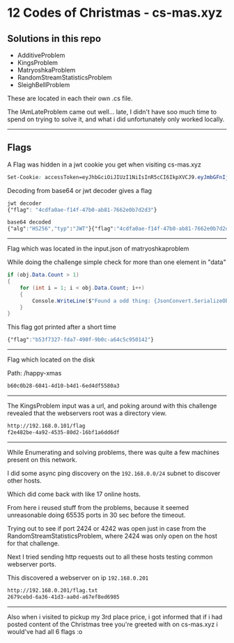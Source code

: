﻿# 12 Codes of Christmas - cs-mas.xyz

## Solutions in this repo
  
- AdditiveProblem
- KingsProblem
- MatryoshkaProblem
- RandomStreamStatisticsProblem
- SleighBellProblem

These are located in each their own .cs file.

The IAmLateProblem came out well... late, I didn't have soo much time to spend on trying to solve it, and what i did unfortunately only worked locally.  

---

## Flags

A Flag was hidden in a jwt cookie you get when visiting cs-mas.xyz

```css
Set-Cookie: accessToken=eyJhbGciOiJIUzI1NiIsInR5cCI6IkpXVCJ9.eyJmbGFnIjoiNGNkZmEwYWUtZjE0Zi00N2IwLWFiODEtNzY2MmUwYjdkMmQzIn0.Q0_fMQaUKPUJV9yDa_enK3yp4IPSCeDXffD4DrcZbGA; path=/
```

Decoding from base64 or jwt decoder gives a flag

```css
jwt decoder
{"flag": "4cdfa0ae-f14f-47b0-ab81-7662e0b7d2d3"}

base64 decoded
{"alg":"HS256","typ":"JWT"}{"flag":"4cdfa0ae-f14f-47b0-ab81-7662e0b7d2d3"}.Ñó.iB.P.}È6...ò§..H'.]÷Ãà:Üe±.
```

---

Flag which was located in the input.json of matryoshkaproblem

While doing the challenge simple check for more than one element in "data"

```csharp
if (obj.Data.Count > 1)
{
    for (int i = 1; i < obj.Data.Count; i++)
    {
        Console.WriteLine($"Found a odd thing: {JsonConvert.SerializeObject(obj.Data[i])}");
    }
}
```

This flag got printed after a short time

```css
{"flag":"b53f7327-fda7-490f-9b0c-a64c5c950142"}
```

---

Flag which located on the disk

Path: /happy-xmas

```html
b60c0b28-6041-4d10-b4d1-6ed4df5580a3
```

---

The KingsProblem input was a url, and poking around with this challenge revealed that the webservers root was a directory view.

```html
http://192.168.0.101/flag
f2e482be-4a92-4535-80d2-16bf1a6dd6df
```

---

While Enumerating and solving problems, there was quite a few machines present on this network.

I did some async ping discovery on the `192.168.0.0/24` subnet to discover other hosts.

Which did come back with like 17 online hosts.

From here i reused stuff from the problems, because it seemed unreasonable doing 65535 ports in 30 sec before the timeout.

Trying out to see if port 2424 or 4242 was open just in case from the RandomStreamStatisticsProblem, where 2424 was only open on the host for that challenge.

Next I tried sending http requests out to all these hosts testing common webserver ports.

This discovered a webserver on ip `192.168.0.201`

```html
http://192.168.0.201/flag.txt
2679cebd-6a36-41d3-aa0d-a67ef8ed6985
```

---

Also when i visited to pickup my 3rd place price, i got informed that if i had posted content of the Christmas tree you're greeted with on cs-mas.xyz i would've had all 6 flags :o






